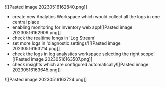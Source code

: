 ![[Pasted image 20230516162840.png]]
- create new Analytics Workspace which would collect all the logs in one central place
- enabling monitoring for inventory web app![[Pasted image 20230516162909.png]]
- check the realtime longs in 'Log Stream'
- set more logs in 'diagnostic settings'![[Pasted image 20230516163214.png]]
- check the logs in log analystics workspace selecting the right scope![[Pasted image 20230516163507.png]]
- check insights which are configured automatically![[Pasted image 20230516163645.png]]


![[Pasted image 20230516163724.png]]